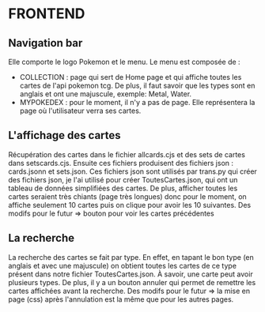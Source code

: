 # FRONTEND

## Navigation bar

Elle comporte le logo Pokemon et le menu.
Le menu est composée de :

- COLLECTION : page qui sert de Home page et qui affiche toutes les cartes de l'api pokemon tcg.
  De plus, il faut savoir que les types sont en anglais et ont une majuscule, exemple: Metal, Water.
- MYPOKEDEX : pour le moment, il n'y a pas de page. Elle représentera la page où l'utilisateur verra ses cartes.

## L'affichage des cartes

Récupération des cartes dans le fichier allcards.cjs et des sets de cartes dans setscards.cjs.
Ensuite ces fichiers produisent des fichiers json : cards.jsonn et sets.json.
Ces fichiers json sont utilisés par trans.py qui créer des fichiers json, je l'ai utilisé pour créer ToutesCartes.json, qui ont un tableau de données simplifiées des cartes.
De plus, afficher toutes les cartes seraient très chiants (page très longues) donc pour le moment, on affiche seulement 10 cartes puis on clique pour avoir les 10 suivantes.
Des modifs pour le futur => bouton pour voir les cartes précédentes

## La recherche

La recherche des cartes se fait par type. En effet, en tapant le bon type (en anglais et avec une majuscule) on obtient toutes les cartes de ce type présent dans notre fichier ToutesCartes.json.
À savoir, une carte peut avoir plusieurs types.
De plus, il y a un bouton annuler qui permet de remettre les cartes affichées avant la recherche.
Des modifs pour le futur => la mise en page (css) après l'annulation est la même que pour les autres pages.
